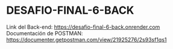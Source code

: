 # DESAFIO-FINAL-6-BACK
Link del Back-end:
https://desafio-final-6-back.onrender.com
Documentación de POSTMAN:
https://documenter.getpostman.com/view/21925276/2s93sf1qs1
